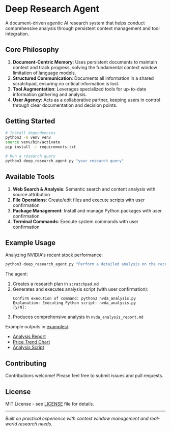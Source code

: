 # Deep Research Agent

A document-driven agentic AI research system that helps conduct comprehensive analysis through persistent context management and tool integration.

## Core Philosophy

1. **Document-Centric Memory**: Uses persistent documents to maintain context and track progress, solving the fundamental context window limitation of language models.
2. **Structured Communication**: Documents all information in a shared scratchpad, ensuring no critical information is lost.
3. **Tool Augmentation**: Leverages specialized tools for up-to-date information gathering and analysis.
4. **User Agency**: Acts as a collaborative partner, keeping users in control through clear documentation and decision points.

## Getting Started

```bash
# Install dependencies
python3 -m venv venv
source venv/bin/activate
pip install -r requirements.txt

# Run a research query
python3 deep_research_agent.py "your research query"
```

## Available Tools

1. **Web Search & Analysis**: Semantic search and content analysis with source attribution
2. **File Operations**: Create/edit files and execute scripts with user confirmation
3. **Package Management**: Install and manage Python packages with user confirmation
4. **Terminal Commands**: Execute system commands with user confirmation

## Example Usage

Analyzing NVIDIA's recent stock performance:

```bash
python3 deep_research_agent.py "Perform a detailed analysis on the recent trend of NVDA stock. How did the stock price change? What might have caused it? How about the market sentiment?"
```

The agent:
1. Creates a research plan in `scratchpad.md`
2. Generates and executes analysis script (with user confirmation):
   ```
   Confirm execution of command: python3 nvda_analysis.py
   Explanation: Executing Python script: nvda_analysis.py
   [y/N]: 
   ```
3. Produces comprehensive analysis in `nvda_analysis_report.md`

Example outputs in [examples/](examples/):
- [Analysis Report](examples/nvda_analysis_report.md)
- [Price Trend Chart](examples/nvda_trend.png)
- [Analysis Script](examples/nvda_analysis.py)

## Contributing

Contributions welcome! Please feel free to submit issues and pull requests.

## License

MIT License - see [LICENSE](LICENSE) file for details.

---

*Built on practical experience with context window management and real-world research needs.* 